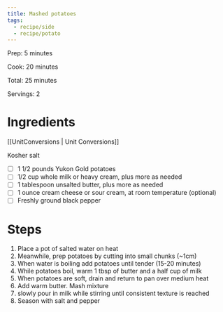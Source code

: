 ```yaml
---
title: Mashed potatoes
tags:
  - recipe/side
  - recipe/potato
---
```


Prep: 5 minutes

Cook: 20 minutes

Total: 25 minutes

Servings: 2

# Ingredients
[[UnitConversions | Unit Conversions]]

Kosher salt

- [ ] 1 1/2 pounds Yukon Gold potatoes
- [ ] 1/2 cup whole milk or heavy cream, plus more as needed
- [ ] 1 tablespoon unsalted butter, plus more as needed
- [ ] 1 ounce cream cheese or sour cream, at room temperature (optional)
- [ ] Freshly ground black pepper

# Steps

1. Place a pot of salted water on heat
2. Meanwhile, prep potatoes by cutting into small chunks (~1cm)
3. When water is boiling add potatoes until tender (15-20 minutes)
4. While potatoes boil, warm 1 tbsp of butter and a half cup of milk
5. When potatoes are soft, drain and return to pan over medium heat
6. Add warm butter. Mash mixture
7. slowly pour in milk while stirring until consistent texture is reached
8. Season with salt and pepper
